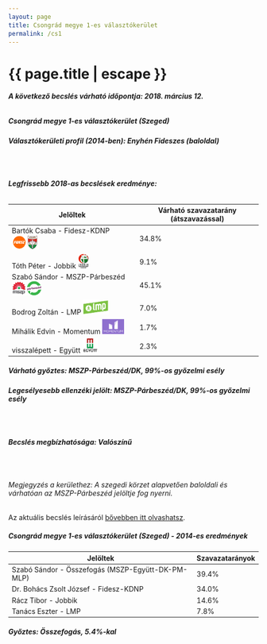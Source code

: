 ```yaml
---
layout: page
title: Csongrád megye 1-es választókerület
permalink: /cs1
---
```


<h1 class="page-title">{{ page.title | escape }}</h1>

<div class="section">
    <div class="row">
          <div class="col s12"><h6><span><strong>A következő becslés várható időpontja: 2018. március 12.</strong></span></h6>
		  <h5>Csongrád megye 1-es választókerület (Szeged)</h5>
<h6><strong>Választókerületi profil (2014-ben): <span id="profil">Enyhén Fideszes (baloldal)</span></strong></h6>
<br/>
<h6><strong>Legfrissebb 2018-as becslések eredménye:</strong></h6>
<table class="striped">
              <thead>
                <tr>
                    <th>Jelöltek</th>
                    <th>Várható szavazatarány (átszavazással)</th>
                </tr>
              </thead>
              <tbody>
             <tr>
                  <td>Bartók Csaba - Fidesz-KDNP <img src="images/fideszkdnp_logo.png" style="width:55px;height:30px;"></td>
				  <td id="id_fidesz">34.8%</td>
			</tr>
			<tr><td>Tóth Péter - Jobbik <img src="images/jobbik_logo.png" style="width:23px;height:30px;"></td><td id="id_jobbik">9.1%</td></tr>
<tr>
                  <td>Szabó Sándor - MSZP-Párbeszéd <img src="images/mszpparbeszed_logo.png" style="width:60px;height:30px;"></td>
				  <td id="id_baloldal">45.1%</td>
			</tr>
			<tr>
                  <td>Bodrog Zoltán - LMP <img src="images/lmp_logo.png" style="width:52px;height:30px;"></td>
				  <td id="lmp">7.0%</td>
			</tr>
			<tr>
				  <td>Mihálik Edvin - Momentum <img src="images/momentum_logo.png" style="width:44px;height:30px;"></td>
				  <td id="id_momentum">1.7%</td>
			</tr>
<tr>
<td>visszalépett -  Együtt <img src="images/egyutt_logo.png" style="width:31px;height:30px;"></td>
<td id="id_egyutt">2.3%</td>
</tr>                
              </tbody>
            </table>
			<h5>Várható győztes: <span id="gyoztes">MSZP-Párbeszéd/DK, </span><span id="esely">99%</span><span>-os győzelmi esély</span></h5>
			<h6><strong>Legesélyesebb ellenzéki jelölt: <span id="masodik">MSZP-Párbeszéd/DK, </span><span id="esely2">99%</span><span>-os győzelmi esély</span></strong></h6>
			<br/>
			<h6><strong>Becslés megbízhatósága: Valószínű</strong></h6>
<br/><h6>Megjegyzés a kerülethez: A szegedi körzet alapvetően baloldali és várhatóan az MSZP-Párbeszéd jelöltje fog nyerni.</h6>
<p>Az aktuális becslés leírásáról <a href="../metodologia#0305">bővebben itt olvashatsz</a>.</p>
          </div>
    </div>
</div>

<div class="section">
    <div class="row">
          <div class="col s12">
		  <h5>Csongrád megye 1-es választókerület (Szeged) - 2014-es eredmények</h5>
            <table class="striped">
              <thead>
                <tr>
                    <th>Jelöltek</th>
                    <th>Szavazatarányok</th>
                </tr>
              </thead>
              <tbody>
			  <tr>
				  <td>Szabó Sándor - Összefogás (MSZP-Együtt-DK-PM-MLP)</td>
				  <td>39.4%</td>
			</tr>
             <tr>
                  <td>Dr. Bohács Zsolt József - Fidesz-KDNP</td>
				  <td>34.0%</td>
			</tr>
			<tr>
			      <td>Rácz Tibor - Jobbik</td>
				  <td>14.6%</td>
			</tr>
			<tr>
				  <td>Tanács Eszter - LMP</td>
				  <td>7.8%</td>
			</tr>                
              </tbody>
            </table>
			<h5>Győztes: Összefogás, 5.4%-kal</h5>
          </div>
    </div>
</div>
